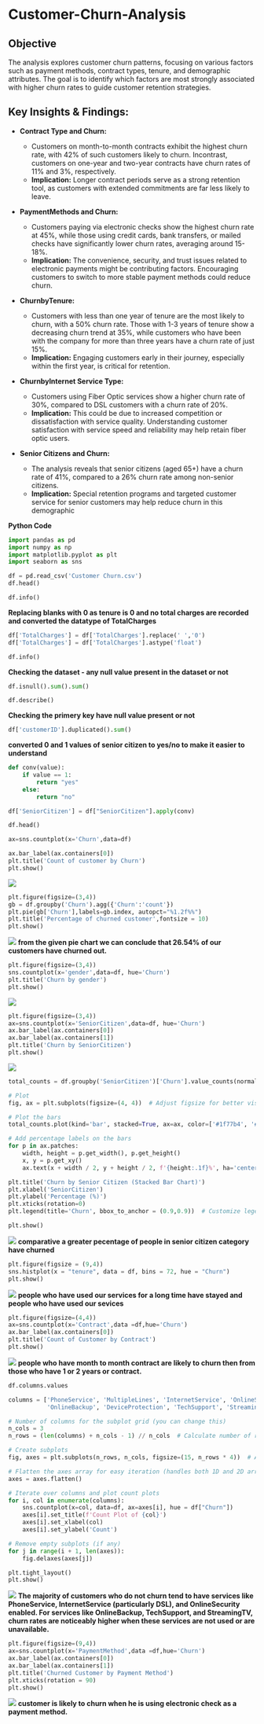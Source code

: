 # Customer-Churn-Analysis

## **Objective**
The analysis explores customer churn patterns, focusing on various factors such as payment methods, contract types, tenure, and demographic attributes. The goal is to identify which factors are most strongly associated with higher churn rates to guide customer retention strategies.

##  Key Insights & Findings:

- **Contract Type and Churn:**

    - Customers on month-to-month contracts exhibit the highest churn rate, with 42% of such customers likely to churn.
      Incontrast, customers on one-year and two-year contracts have churn rates of 11% and 3%, respectively.
   - **Implication:** Longer contract periods serve as a strong retention tool, as customers with extended commitments are far less likely to leave.

- **PaymentMethods and Churn:**

    - Customers paying via electronic checks show the highest churn rate at 45%, while those using credit cards, bank transfers, or mailed checks have significantly      lower churn rates, averaging around 15-18%.
    - **Implication:** The convenience, security, and trust issues related to electronic payments might be contributing factors. Encouraging customers to switch to       more stable payment methods could reduce churn.
 
 - **ChurnbyTenure:**

    - Customers with less than one year of tenure are the most likely to churn, with a 50% churn rate. Those with 1-3 years of tenure show a decreasing churn trend       at 35%, while customers who have been with the company for more than three years have a churn rate of just 15%.
     - **Implication:** Engaging customers early in their journey, especially within the first year, is critical for retention.
      
 - **ChurnbyInternet Service Type:**
 
   - Customers using Fiber Optic services show a higher churn rate of 30%, compared to DSL customers with a churn rate of 20%.
   - **Implication:** This could be due to increased competition or dissatisfaction with service quality. Understanding customer satisfaction with service speed and     reliability may help retain fiber optic users.
   
 - **Senior Citizens and Churn:**
 
    - The analysis reveals that senior citizens (aged 65+) have a churn rate of 41%, compared to a 26% churn rate among non-senior citizens.
     - **Implication:** Special retention programs and targeted customer service for senior customers may help reduce churn in this demographic

**Python Code**

```python
import pandas as pd
import numpy as np
import matplotlib.pyplot as plt
import seaborn as sns

df = pd.read_csv('Customer Churn.csv')
df.head()
```

```python
df.info()
```

**Replacing blanks with 0 as tenure is 0 and no total charges are recorded and converted the datatype of TotalCharges**
```python
df['TotalCharges'] = df['TotalCharges'].replace(' ','0')
df['TotalCharges'] = df['TotalCharges'].astype('float')
```

```python
df.info()
```
**Checking the dataset - any null value present in the dataset or not**
```python
df.isnull().sum().sum()
```

```python
df.describe()
```
**Checking the primery key have null value present or not**
```python
df['customerID'].duplicated().sum()
```
**converted 0 and 1 values of senior citizen to yes/no to make it easier to understand**
```python
def conv(value):
    if value == 1:
        return "yes"
    else:
        return "no"

df['SeniorCitizen'] = df["SeniorCitizen"].apply(conv)
```

```python
df.head()
```

```python
ax=sns.countplot(x='Churn',data=df)

ax.bar_label(ax.containers[0])
plt.title('Count of customer by Churn')
plt.show()
```
![](https://github.com/Issita/Customer-Churn-Analysis/blob/main/Count%20of%20customer%20by%20Churn.png)
```python
plt.figure(figsize=(3,4))
gb = df.groupby('Churn').agg({'Churn':'count'})
plt.pie(gb['Churn'],labels=gb.index, autopct="%1.2f%%")
plt.title('Percentage of churned customer',fontsize = 10)
plt.show()
```
![](https://github.com/Issita/Customer-Churn-Analysis/blob/main/Percentage%20of%20churned%20customer.png)
**from the given pie chart we can conclude that 26.54% of our customers have churned out.**
```python
plt.figure(figsize=(3,4))
sns.countplot(x='gender',data=df, hue='Churn')
plt.title('Churn by gender')
plt.show()
```
![](https://github.com/Issita/Customer-Churn-Analysis/blob/main/Churn%20by%20gender.png)
```python
plt.figure(figsize=(3,4))
ax=sns.countplot(x='SeniorCitizen',data=df, hue='Churn')
ax.bar_label(ax.containers[0])
ax.bar_label(ax.containers[1])
plt.title('Churn by SeniorCitizen')
plt.show()
```
![](https://github.com/Issita/Customer-Churn-Analysis/blob/main/Churn%20by%20SeniorCitizen.png)
```python
total_counts = df.groupby('SeniorCitizen')['Churn'].value_counts(normalize=True).unstack() * 100

# Plot
fig, ax = plt.subplots(figsize=(4, 4))  # Adjust figsize for better visualization

# Plot the bars
total_counts.plot(kind='bar', stacked=True, ax=ax, color=['#1f77b4', '#ff7f0e'])  # Customize colors if desired

# Add percentage labels on the bars
for p in ax.patches:
    width, height = p.get_width(), p.get_height()
    x, y = p.get_xy()
    ax.text(x + width / 2, y + height / 2, f'{height:.1f}%', ha='center', va='center')

plt.title('Churn by Senior Citizen (Stacked Bar Chart)')
plt.xlabel('SeniorCitizen')
plt.ylabel('Percentage (%)')
plt.xticks(rotation=0)
plt.legend(title='Churn', bbox_to_anchor = (0.9,0.9))  # Customize legend location

plt.show()
```
![](https://github.com/Issita/Customer-Churn-Analysis/blob/main/Churn%20by%20Senior%20Citizen%20(Stacked%20Bar%20Chart).png)
**comparative a greater pecentage of people in senior citizen category have churned**
```python
plt.figure(figsize = (9,4))
sns.histplot(x = "tenure", data = df, bins = 72, hue = "Churn")
plt.show()
```
![](https://github.com/Issita/Customer-Churn-Analysis/blob/main/histogram.png)
**people who have used our services for a long time have stayed and people who have used our sevices**
```python
plt.figure(figsize=(4,4))
ax=sns.countplot(x='Contract',data =df,hue='Churn')
ax.bar_label(ax.containers[0])
plt.title('Count of Customer by Contract')
plt.show()
```
![](https://github.com/Issita/Customer-Churn-Analysis/blob/main/Count%20of%20Customer%20by%20Contract.png)
**people who have month to month contract are likely to churn then from those who have 1 or 2 years or contract.**
```python
df.columns.values
```

```python
columns = ['PhoneService', 'MultipleLines', 'InternetService', 'OnlineSecurity', 
           'OnlineBackup', 'DeviceProtection', 'TechSupport', 'StreamingTV', 'StreamingMovies']

# Number of columns for the subplot grid (you can change this)
n_cols = 3
n_rows = (len(columns) + n_cols - 1) // n_cols  # Calculate number of rows needed

# Create subplots
fig, axes = plt.subplots(n_rows, n_cols, figsize=(15, n_rows * 4))  # Adjust figsize as needed

# Flatten the axes array for easy iteration (handles both 1D and 2D arrays)
axes = axes.flatten()

# Iterate over columns and plot count plots
for i, col in enumerate(columns):
    sns.countplot(x=col, data=df, ax=axes[i], hue = df["Churn"])
    axes[i].set_title(f'Count Plot of {col}')
    axes[i].set_xlabel(col)
    axes[i].set_ylabel('Count')

# Remove empty subplots (if any)
for j in range(i + 1, len(axes)):
    fig.delaxes(axes[j])

plt.tight_layout()
plt.show()
```
![](https://github.com/Issita/Customer-Churn-Analysis/blob/main/multiple_visual.png)
**The majority of customers who do not churn tend to have services like PhoneService, InternetService (particularly DSL), and OnlineSecurity enabled. For services like OnlineBackup, TechSupport, and StreamingTV, churn rates are noticeably higher when these services are not used or are unavailable.**
```python
plt.figure(figsize=(9,4))
ax=sns.countplot(x='PaymentMethod',data =df,hue='Churn')
ax.bar_label(ax.containers[0])
ax.bar_label(ax.containers[1])
plt.title('Churned Customer by Payment Method')
plt.xticks(rotation = 90)
plt.show()
```
![](https://github.com/Issita/Customer-Churn-Analysis/blob/main/Churned%20Customer%20by%20Payment%20Method.png)
**customer is likely to churn when he is using electronic check as a payment method.**






